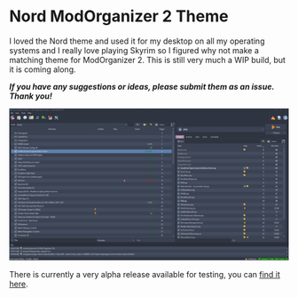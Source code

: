 # Nord ModOrganizer 2 Theme

I loved the Nord theme and used it for my desktop on all my operating systems and I really love playing Skyrim so I figured why not make a matching theme for ModOrganizer 2. This is still very much a WIP build, but it is coming along.

**_If you have any suggestions or ideas, please submit them as an issue. Thank you!_**

<img src="./screenshot/Screenshot2.png" alt="drawing" width="700"/>

There is currently a very alpha release available for testing, you can [find it here](https://github.com/jennykitten78/nord-mo2-theme/releases/tag/0.0.1-alpha).